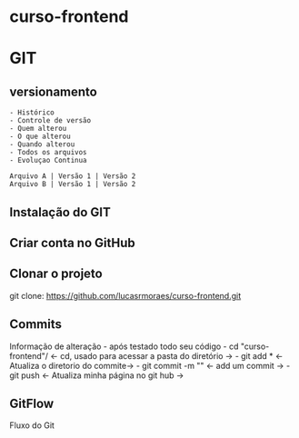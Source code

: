 # curso-frontend


# GIT
## versionamento
    - Histórico
    - Controle de versão
    - Quem alterou
    - O que alterou
    - Quando alterou
    - Todos os arquivos
    - Evoluçao Continua

    Arquivo A | Versão 1 | Versão 2
    Arquivo B | Versão 1 | Versão 2

## Instalação do GIT

## Criar conta no GitHub

## Clonar o projeto
git clone: https://github.com/lucasrmoraes/curso-frontend.git

## Commits
Informação de alteração
    - após testado todo seu código
    - cd "curso-frontend"/ <- cd, usado para acessar a pasta do diretório ->
    - git add * <- Atualiza o diretorio do commite->
    - git commit -m "" <- add um commit ->
    - git push <- Atualiza minha página no git hub ->

## GitFlow
Fluxo do Git
